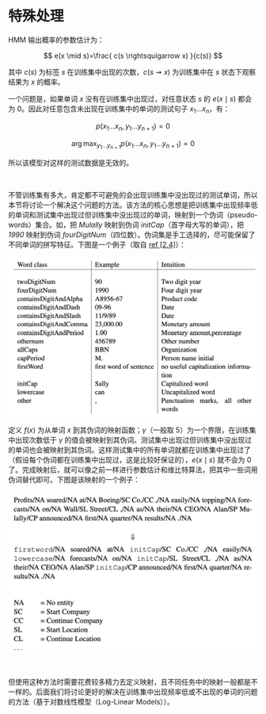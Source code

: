 # 特殊处理

HMM 输出概率的参数估计为：

$$
e(x \mid s)=\frac{ c(s \rightsquigarrow x) }{c(s)}
$$

其中 $c(s)$ 为标签 $s$ 在训练集中出现的次数，$c(s \rightsquigarrow x)$ 为训练集中在 $s$ 状态下观察结果为 $x$ 的概率。

一个问题是，如果单词 $x$ 没有在训练集中出现过，对任意状态 $s$ 的 $e(x \mid s)$ 都会为 0。因此对任意包含未出现在训练集中的单词的测试句子 $x_1 \dots x_n$，有：

$$
p(x_1 \dots x_n, y_1 \dots y_{n+1})=0
$$

$$
\arg \max_{y_1 \dots y_{n+1}} p(x_1 \dots x_n,y_1 \dots y_{n+1}) = 0
$$

所以该模型对这样的测试数据是无效的。

&nbsp;

不管训练集有多大，肯定都不可避免的会出现训练集中没出现过的测试单词，所以本节将讨论一个解决这个问题的方法。该方法的核心思想是把训练集中出现频率低的单词和测试集中出现过但训练集中没出现过的单词，映射到一个伪词（pseudo-words）集合。如，把 *Mulally* 映射到伪词 *initCap*（首字母大写的单词），把 *1990* 映射到伪词 *fourDigitNum*（四位数）。伪词集是手工选择的，尽可能保留了不同单词的拼写特征。下图是一个例子（取自 [ref [2.4]](/ai/nlp/tagging-problems-hmms/)）：

![pseudo-words-map](./img/pseudo-words-map.png)

定义 $f(x)$ 为从单词 $x$ 到其伪词的映射函数；$\gamma$（一般取 5）为一个界限，在训练集中出现次数低于 $\gamma$ 的值会被映射到其伪词。测试集中出现过但训练集中没出现过的单词也会被映射到其伪词。这样测试集中的所有单词就都在训练集中出现过了（假设每个伪词都在训练集中出现过，这是比较好保证的），$e(x \mid s)$ 就不会为 0 了。完成映射后，就可以像之前一样进行参数估计和维比特算法，把其中一些词用伪词替代即可。下图是该映射的一个例子：

![pseudo-words-map-example](./img/pseudo-words-map-example.png)

&nbsp;

但使用这种方法时需要花费较多精力去定义映射，且不同任务中的映射一般都是不一样的。后面我们将讨论更好的解决在训练集中出现频率低或不出现的单词的问题的方法（基于对数线性模型（Log-Linear Models））。